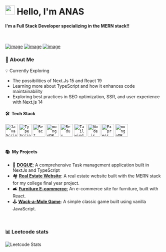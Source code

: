 # <img src="https://raw.githubusercontent.com/iampavangandhi/iampavangandhi/master/gifs/Hi.gif" width="30px"> Hello, I'm ANAS 

#### I'm a Full Stack Developer specializing in the MERN stack!!

<div>
  
  <br>

[![image](https://img.shields.io/badge/LinkedIn-0077B5?style=for-the-badge&logo=linkedin&logoColor=white)](https://www.linkedin.com/in/anas-p-8463292a8/)
[![image](https://img.shields.io/badge/Instagram-E4405F?style=for-the-badge&logo=instagram&logoColor=white)](https://www.instagram.com/anasp_xr?igsh=NjN0NXRkejc5cXBm)
[![image](https://img.shields.io/badge/Gmail-D14836?style=for-the-badge&logo=gmail&logoColor=white)](mailto:anaspappadan@gmail.com)

</div>
<h3> 🙂 About Me </h3>
	💡 Currently Exploring
 
 - The possibilities of Next.Js 15 and React 19
 - Learning more about TypeScript and how it enhances code maintainability
 - Exploring best practices in SEO optimization, SSR, and user experience with Next.js 14

<h4> 🛠 &nbsp;Tech Stack</h3>

<div >
	<code><img width="40" src="https://user-images.githubusercontent.com/25181517/117447155-6a868a00-af3d-11eb-9cfe-245df15c9f3f.png" alt="JavaScript" title="JavaScript"/></code>
	<code><img width="40" src="https://user-images.githubusercontent.com/25181517/183890598-19a0ac2d-e88a-4005-a8df-1ee36782fde1.png" alt="TypeScript" title="TypeScript"/></code>
	<code><img width="40" src="https://user-images.githubusercontent.com/25181517/183897015-94a058a6-b86e-4e42-a37f-bf92061753e5.png" alt="React" title="React"/></code>
	<code><img width="40" src="https://camo.githubusercontent.com/c3635f27439ecdbf20e3cbf969c156f4040f10a0c8c836cf307d916dd8f806d4/68747470733a2f2f6173736574732e76657263656c2e636f6d2f696d6167652f75706c6f61642f76313636323133303535392f6e6578746a732f49636f6e5f6461726b5f6261636b67726f756e642e706e67" alt="mongoDB" title="Next Js"/></code>
	<code><img width="40" src="https://user-images.githubusercontent.com/25181517/187896150-cc1dcb12-d490-445c-8e4d-1275cd2388d6.png" alt="Redux" title="Redux"/></code>
	<code><img width="40" src="https://user-images.githubusercontent.com/25181517/202896760-337261ed-ee92-4979-84c4-d4b829c7355d.png" alt="Tailwind CSS" title="Tailwind CSS"/></code>
	<code><img width="40" src="https://user-images.githubusercontent.com/25181517/183568594-85e280a7-0d7e-4d1a-9028-c8c2209e073c.png" alt="Node.js" title="Node.js"/></code>
	<code><img width="40" src="https://user-images.githubusercontent.com/25181517/183859966-a3462d8d-1bc7-4880-b353-e2cbed900ed6.png" alt="Express" title="Express"/></code>
	<code><img width="40" src="https://user-images.githubusercontent.com/25181517/182884177-d48a8579-2cd0-447a-b9a6-ffc7cb02560e.png" alt="mongoDB" title="mongoDB"/></code>
	

</div>
  <br>
  <h4> 📚 &nbsp;My Projects </h3>

- 📅 [**DOQUE**:](https://github.com/anaspxr/project-doque) A comprehensive Task management application built in NextJs and TypeScript
- 🏘️ [**Real Estate Website**](https://github.com/iambasilp/team-estate): A real estate website built with the MERN stack for my college final year project.
- 🛋️ [**Furniture E-commerce**:](https://github.com/anaspxr/e-commerce-with-redux) An e-commerce site for furniture, built with React.
- 🕹️ [**Wack-a-Mole Game**](https://github.com/anaspxr/Whack-A-Mole): A simple classic game built using vanilla JavaScript.

<br>

### 📊 Leetcode stats

![Leetcode Stats](https://leetcard.jacoblin.cool/anaspxr)



<br>
  
